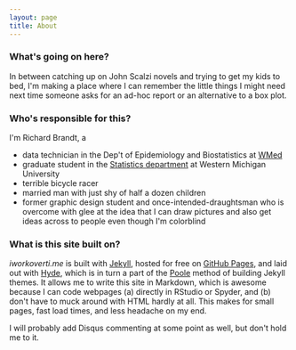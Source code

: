```yaml
---
layout: page
title: About
---
```


### What's going on here?

In between catching up on John Scalzi novels and trying to get my kids to bed, I'm making a place where I can remember the little things I might need next time someone asks for an ad-hoc report or an alternative to a box plot.

### Who's responsible for this?

I'm Richard Brandt, a 

* data technician in the Dep't of Epidemiology and Biostatistics at [WMed](https://med.wmich.edu)
* graduate student in the [Statistics department](https://wmich.edu/statistics) at Western Michigan University
* terrible bicycle racer
* married man with just shy of half a dozen children
* former graphic design student and once-intended-draughtsman who is overcome with glee at the idea that I can draw pictures and also get ideas across to people even though I'm colorblind

### What is this site built on?

*iworkoverti.me* is built with [Jekyll](http://jekyllrb.com), hosted for free on [GitHub Pages](https://pages.github.com), and laid out with [Hyde](https://hyde.getpoole.com), which is in turn a part of the [Poole](https://getpoole.com) method of building Jekyll themes. It allows me to write this site in Markdown, which is awesome because I can code webpages (a) directly in RStudio or Spyder, and (b) don't have to muck around with HTML hardly at all. This makes for small pages, fast load times, and less headache on my end.

I will probably add Disqus commenting at some point as well, but don't hold me to it.
